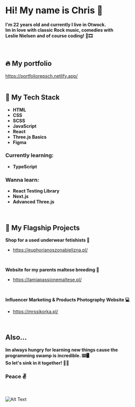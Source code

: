 # Hi! My name is Chris 👋

**I'm 22 years old and currently I live in Otwock.<br />
Im in love with classic Rock music, comedies with<br />
Leslie Nielsen and of course coding! 🎸🎞**

<br />

## 🔥 My portfolio 
https://portfoliorepsch.netlify.app/
<br /><br />

## 🔧 My Tech Stack 


- **HTML**
- **CSS**
- **SCSS**
- **JavaScript**
- **React**
- **Three.js Basics**
- **Figma**

### Currently learning:
- **TypeScript**

### Wanna learn:
- **React Testing Library**
- **Next.js**
- **Advanced Three.js**

<br />

## 📐 My Flagship Projects


**Shop for a used underwear fetishists 💋**
- https://euphorianoszonabielizna.pl/

<br />

**Website for my parents maltese breeding 🐶**
- https://lamiapassionemaltese.pl/

<br />

**Influencer Marketing & Products Photography Website 💻**
- https://mrssikorka.pl/

<br />

## Also... 

**Im always hungry for learning new things cause the <br />programming swamp is incredible. ⌨️🖥<br />
So let's sink in it together! 🏊‍♀️**

### Peace ✌️

<br />

![Alt Text](https://c.tenor.com/j5YcO9slE7YAAAAC/leslie-nielsen-nothing-to-see-here.gif)






